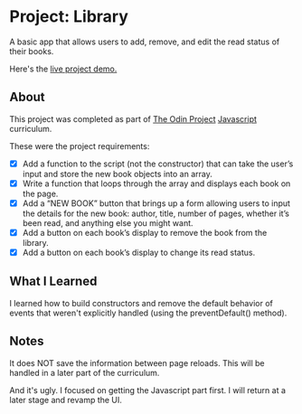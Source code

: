 Project: Library
=============

A basic app that allows users to add, remove, and edit the read status of their books.

Here's the [live project demo.](https://alansobchacki.github.io/odin-library/)

About
-----

This project was completed as part of [The Odin Project](https://www.theodinproject.com/) [Javascript](https://www.theodinproject.com/paths/full-stack-javascript/courses/javascript) curriculum.

These were the project requirements:

- [x] Add a function to the script (not the constructor) that can take the user’s input and store the new book objects into an array.
- [x] Write a function that loops through the array and displays each book on the page. 
- [x] Add a “NEW BOOK” button that brings up a form allowing users to input the details for the new book: author, title, number of pages, whether it’s been read, and anything else you might want.
- [x] Add a button on each book’s display to remove the book from the library.
- [x] Add a button on each book’s display to change its read status.

What I Learned
-----

I learned how to build constructors and remove the default behavior of events that weren't explicitly handled (using the preventDefault() method).

Notes
-----
It does NOT save the information between page reloads. This will be handled in a later part of the curriculum.

And it's ugly. I focused on getting the Javascript part first. I will return at a later stage and revamp the UI.
